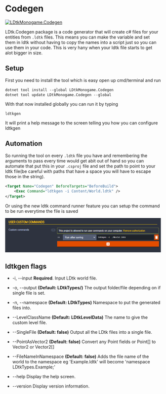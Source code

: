 # Codegen

[![LDtkMonogame.Codegen](https://buildstats.info/nuget/LDtkMonogame.Codegen) ](https://www.nuget.org/packages/LDtkMonogame.Codegen/)

LDtk.Codegen package is a code generator that will create c# files for your entities from `.ldtk` files.
This means you can make the variable and set them in ldtk without having to copy the names into a script just so you can use them in your code.
This is very hany when your ldtk file starts to get alot bigger in size.

## Setup

First you need to install the tool which is easy open up cmd/terminal and run

```shell
dotnet tool install --global LDtkMonogame.Codegen
dotnet tool update LDtkMonogame.Codegen --global
```

With that now installed globally you can run it by typing

```shell
ldtkgen
```

It will print a help message to the screen telling you how you can configure ldtkgen

## Automation

So running the tool on every `.ldtk` file you have and remembering the arguments to pass every time would get abit out of hand so you can automate that
put this in your `.csproj` file and set the path to point to your ldtk file(be careful with paths that have a space you will have to escape those in the string).

```xml
<Target Name="Codegen" BeforeTargets="BeforeBuild">
    <Exec Command="ldtkgen -i Content/World.ldtk" />
</Target>
```

Or using the new ldtk command runner feature you can setup the command to be run everytime the file is saved

![CommandRunner](./CommandRunner.png)

## ldtkgen flags

- -i, --input               **Required**. Input LDtk world file.

- -o, --output              **(Default: LDtkTypes/)** The output folder/file depending on if single file is set.

- -n, --namespace           **(Default: LDtkTypes)** Namespace to put the generated files into.

- --LevelClassName          **(Default: LDtkLevelData)** The name to give the custom level file.

- --SingleFile              **(Default: false)** Output all the LDtk files into a single file.

- --PointAsVector2          **(Default: false)** Convert any Point fields or Point[] to Vector2 or Vector2[]

- --FileNameInNamespace     **(Default: false)** Adds the file name of the world to the namespace eg 'Example.ldtk' will become 'namespace LDtkTypes.Example;'

- --help                    Display the help screen.

- --version                 Display version information.
